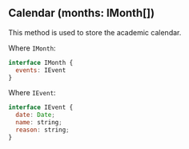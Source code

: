 ## Calendar (months: IMonth[])

This method is used to store the academic calendar.

Where `IMonth`:

```js
interface IMonth {
  events: IEvent
}
```

Where `IEvent`:

```js
interface IEvent {
  date: Date;
  name: string;
  reason: string;
}
```
